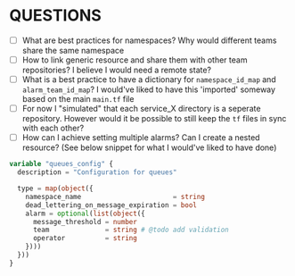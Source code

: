 # QUESTIONS

- [ ] What are best practices for namespaces? Why would different teams share the same namespace
- [ ] How to link generic resource and share them with other team repositories? I believe I would need a remote state?
- [ ] What is a best practice to have a dictionary for `namespace_id_map` and `alarm_team_id_map`? I would've liked to have this 'imported' someway based on the main `main.tf` file
- [ ] For now I "simulated" that each service_X directory is a seperate repository. However would it be possible to still keep the `tf` files in sync with each other?
- [ ] How can I achieve setting multiple alarms? Can I create a nested resource? (See below snippet for what I would've liked to have done)

```tf
variable "queues_config" {
  description = "Configuration for queues"

  type = map(object({
    namespace_name                       = string
    dead_lettering_on_message_expiration = bool
    alarm = optional(list(object({
      message_threshold = number
      team              = string # @todo add validation
      operator          = string
    })))
  }))
}
```
